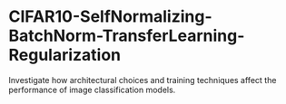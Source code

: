 # CIFAR10-SelfNormalizing-BatchNorm-TransferLearning-Regularization
Investigate how architectural choices and training techniques affect the performance of image classification models.
